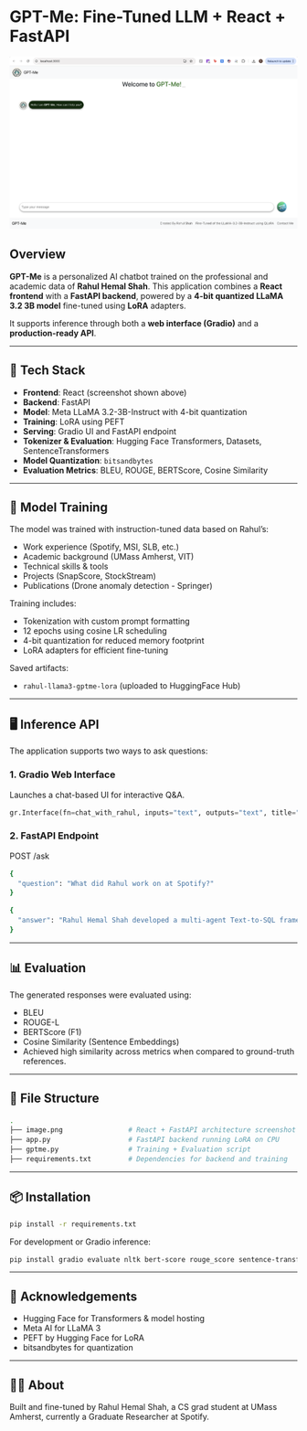 # GPT-Me: Fine-Tuned LLM + React + FastAPI

![React + FastAPI Fullstack App](./image.png)

## Overview

**GPT-Me** is a personalized AI chatbot trained on the professional and academic data of **Rahul Hemal Shah**. This application combines a **React frontend** with a **FastAPI backend**, powered by a **4-bit quantized LLaMA 3.2 3B model** fine-tuned using **LoRA** adapters.

It supports inference through both a **web interface (Gradio)** and a **production-ready API**.

---

## 🔧 Tech Stack

- **Frontend**: React (screenshot shown above)
- **Backend**: FastAPI
- **Model**: Meta LLaMA 3.2-3B-Instruct with 4-bit quantization
- **Training**: LoRA using PEFT
- **Serving**: Gradio UI and FastAPI endpoint
- **Tokenizer & Evaluation**: Hugging Face Transformers, Datasets, SentenceTransformers
- **Model Quantization**: `bitsandbytes`
- **Evaluation Metrics**: BLEU, ROUGE, BERTScore, Cosine Similarity

---

## 🧠 Model Training

The model was trained with instruction-tuned data based on Rahul’s:

- Work experience (Spotify, MSI, SLB, etc.)
- Academic background (UMass Amherst, VIT)
- Technical skills & tools
- Projects (SnapScore, StockStream)
- Publications (Drone anomaly detection - Springer)

Training includes:
- Tokenization with custom prompt formatting
- 12 epochs using cosine LR scheduling
- 4-bit quantization for reduced memory footprint
- LoRA adapters for efficient fine-tuning

Saved artifacts:
- `rahul-llama3-gptme-lora` (uploaded to HuggingFace Hub)

---

## 🖥️ Inference API

The application supports two ways to ask questions:

### 1. Gradio Web Interface
Launches a chat-based UI for interactive Q&A.

```python
gr.Interface(fn=chat_with_rahul, inputs="text", outputs="text", title="GPT-Me").launch()
```
### 2. FastAPI Endpoint
POST /ask
```bash
{
  "question": "What did Rahul work on at Spotify?"
}
```


```bash
{
  "answer": "Rahul Hemal Shah developed a multi-agent Text-to-SQL framework..."
}
```

---

## 📊 Evaluation
The generated responses were evaluated using:

- BLEU
- ROUGE-L
- BERTScore (F1)
- Cosine Similarity (Sentence Embeddings)
- Achieved high similarity across metrics when compared to ground-truth references.

---

## 📁 File Structure

```bash
.
├── image.png                # React + FastAPI architecture screenshot
├── app.py                   # FastAPI backend running LoRA on CPU
├── gptme.py                 # Training + Evaluation script
├── requirements.txt         # Dependencies for backend and training

```
---
## 📦 Installation
```bash
pip install -r requirements.txt
```
For development or Gradio inference:
```bash
pip install gradio evaluate nltk bert-score rouge_score sentence-transformers
```
---
## 🤝 Acknowledgements

- Hugging Face for Transformers & model hosting
- Meta AI for LLaMA 3
- PEFT by Hugging Face for LoRA
- bitsandbytes for quantization

---
## 🧑‍💻 About
Built and fine-tuned by Rahul Hemal Shah, a CS grad student at UMass Amherst, currently a Graduate Researcher at Spotify.

